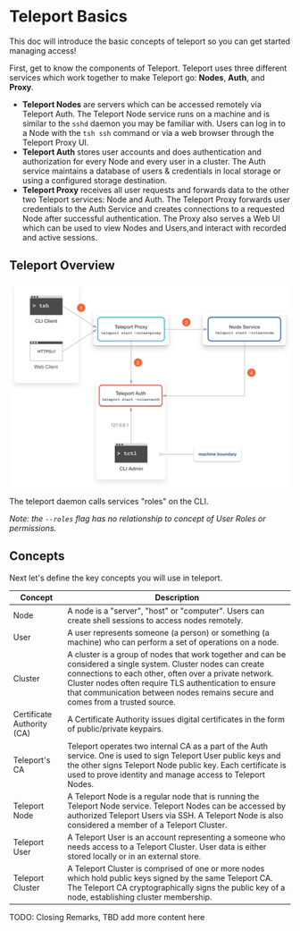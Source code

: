 # Teleport Basics

This doc will introduce the basic concepts of teleport so you can get started managing access!

First, get to know the components of Teleport. Teleport uses three different services which work together to make Teleport go: **Nodes**, **Auth**, and **Proxy**. 

- **Teleport Nodes** are servers which can be accessed remotely via Teleport Auth. The Teleport Node service runs on a machine and is similar to the `sshd` daemon you may be familiar with. Users can log in to a Node with the `tsh ssh` command or via a web browser through the Teleport Proxy UI. 
- **Teleport Auth** stores user accounts and does authentication and authorization for every Node and every user in a cluster. The Auth service maintains a database of users & credentials in local storage or using a configured storage destination.
- **Teleport Proxy** receives all user requests and forwards data to the other two Teleport services: Node and Auth. The Teleport Proxy forwards user credentials to the Auth Service and creates connections to a requested Node after successful authentication. The Proxy also serves a Web UI which can be used to view Nodes and Users,and interact with recorded and active sessions.

## **Teleport Overview**

![Teleport Overview](img/overview.svg)

The teleport daemon calls services "roles" on the CLI. 

_Note: the `--roles` flag has no relationship to concept of User Roles or permissions._

## Concepts

Next let's define the key concepts you will use in teleport.

|Concept                  | Description
|------------------|------------
| Node             | A node is a "server", "host" or "computer". Users can create shell sessions to access nodes remotely. 
| User             | A user represents someone (a person) or something (a machine) who can perform a set of operations on a node.
| Cluster          | A cluster is a group of nodes that work together and can be considered a single system. Cluster nodes can create connections to each other, often over a private network. Cluster nodes often require TLS authentication to ensure that communication between nodes remains secure and comes from a trusted source. 
| Certificate Authority (CA) | A Certificate Authority issues digital certificates in the form of public/private keypairs. 
| Teleport's CA | Teleport operates two internal CA as a part of the Auth service. One is used to sign Teleport User public keys and the other signs Teleport Node public key. Each certificate is used to prove identity and manage access to Teleport Nodes. 
| Teleport Node    | A Teleport Node is a regular node that is running the Teleport Node service. Teleport Nodes can be accessed by authorized Teleport Users via SSH. A Teleport Node is also considered a member of a Teleport Cluster. 
| Teleport User    | A Teleport User is an account representing a someone who needs access to a Teleport Cluster. User data is either stored locally or in an external store.
| Teleport Cluster | A Teleport Cluster is comprised of one or more nodes which hold public keys signed by the same Teleport CA. The Teleport CA cryptographically signs the public key of a node, establishing cluster membership.


<!--| Cluster Name     | Every Teleport cluster must have a name. If a name is not supplied via `teleport.yaml` configuration file, a GUID will be generated. **IMPORTANT:** renaming a cluster invalidates its keys and all certificates it had created.
| Trusted Cluster | Teleport Auth Service can allow 3rd party users or nodes to connect if their public keys are signed by a trusted CA. A "trusted cluster" is a pair of public keys of the trusted CA. It can be configured via `teleport.yaml` file.-->

<!--Teleport Users are defined for all no level Every Teleport User must be associated with a list of machine-level OS usernames it can authenticate as during a login. This list is called "user mappings".-->

TODO: Closing Remarks, TBD add more content here
